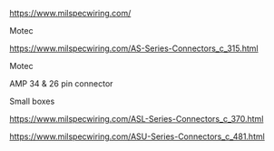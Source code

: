 https://www.milspecwiring.com/

Motec

https://www.milspecwiring.com/AS-Series-Connectors_c_315.html

Motec

AMP 34 & 26 pin connector

Small boxes

https://www.milspecwiring.com/ASL-Series-Connectors_c_370.html

https://www.milspecwiring.com/ASU-Series-Connectors_c_481.html